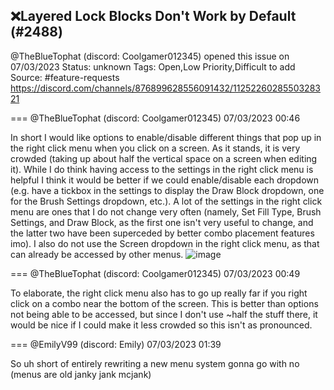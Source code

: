 ## ❌Layered Lock Blocks Don't Work by Default (#2488)
@TheBlueTophat (discord: Coolgamer012345) opened this issue on 07/03/2023
Status: unknown
Tags: Open,Low Priority,Difficult to add
Source: #feature-requests https://discord.com/channels/876899628556091432/1125226028550328321


=== @TheBlueTophat (discord: Coolgamer012345) 07/03/2023 00:46

In short I would like options to enable/disable different things that pop up in the right click menu when you click on a screen. As it stands, it is very crowded (taking up about half the vertical space on a screen when editing it). While I do think having access to the settings in the right click menu is helpful I think it would be better if we could enable/disable each dropdown (e.g. have a tickbox in the settings to display the Draw Block dropdown, one for the Brush Settings dropdown, etc.). A lot of the settings in the right click menu are ones that I do not change very often (namely, Set Fill Type, Brush Settings, and Draw Block, as the first one isn't very useful to change, and the latter two have been superceded by better combo placement features imo). I also do not use the Screen dropdown in the right click menu, as that can already be accessed by other menus.
![image](https://cdn.discordapp.com/attachments/1125226028550328321/1125226723059974165/image.png?ex=65e51a8c&is=65d2a58c&hm=58e3a4a1a45ef2d49ff3775f39426ec3b4783091eeef8c98f51166e130b6738b&)

=== @TheBlueTophat (discord: Coolgamer012345) 07/03/2023 00:49

To elaborate, the right click menu also has to go up really far if you right click on a combo near the bottom of the screen. This is better than options not being able to be accessed, but since I don't use ~half the stuff there, it would be nice if I could make it less crowded so this isn't as pronounced.

=== @EmilyV99 (discord: Emily) 07/03/2023 01:39

So uh
short of entirely rewriting a new menu system
gonna go with no
(menus are old janky jank mcjank)
